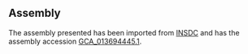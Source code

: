 
Assembly
--------

The assembly presented has been imported from 
[INSDC](http://www.insdc.org) and has the assembly accession
[GCA\_013694445.1](http://www.ebi.ac.uk/ena/data/view/GCA_013694445.1).

